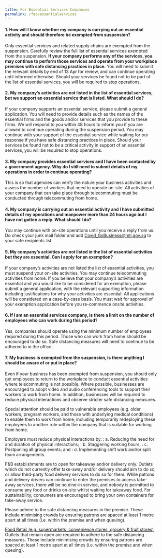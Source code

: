```yaml
---
title: For Essential Services Companies
permalink: /faq/essentialservices
---
```


#### **1. How will I know whether my company is carrying out an essential activity and should therefore be exempted from suspension?**
Only essential services and related supply chains are exempted from the suspension. Carefully review the full list of essential services exempted from the suspension. **If your company performs any of the services, you may continue to perform those services and operate from your workplace premises with safe distancing practices in place.** You will need to submit the relevant details by end of 13 Apr for review, and can continue operating until informed otherwise. Should your services be found not to be part of the list of essential services, you will be required to stop operations.

#### **2. My company’s activities are not listed in the list of essential services, but we support an essential service that is listed. What should I do?**
If your company supports an essential service, please submit a general application. You will need to provide details such as the names of the essential firms and the goods and/or services that you provide to these firms. We will respond to you within 48 hours to inform you if you are allowed to continue operating during the suspension period. You may continue with your support of the essential service while waiting for our response if you have safe distancing practices in place.  Should your services be found not to be a critical activity in support of an essential services, you will be required to stop operations.  

#### **3. My company provides essential services and I have been contacted by a government agency. Why do I still need to submit details of my operations in order to continue operating?**
This is so that agencies can verify the nature your business activities and assess the number of workers that need to operate on-site. All activities of your company that can take place through telecommuting must be conducted through telecommuting from home.

#### **4. My company is carrying out an essential activity and I have submitted details of my operations and manpower more than 24 hours ago but I have not gotten a reply. What should I do?**
You may continue with on-site operations until you receive a reply from us. Do check your junk mail folder and add Covid_GoBusiness@mti.gov.sg to your safe recipients list.

#### **5. My company’s activities are not listed in the list of essential activities but they are essential. Can I apply for an exemption?**
If your company’s activities are not listed the list of essential activities, you must suspend your on-site activities.  You may continue telecommuting activities from home.  If you believe that your company’s activities are essential and you would like to be considered for an exemption, please submit a general application, with the relevant supporting information including justifications for why your activities are essential. All applications will be considered on a case-by-case basis. You must wait for approval of your exemption application before you re-commence onsite activities.  

#### **6. If I am an essential services company, is there a limit on the number of employees who can work during this period?**
Yes, companies should operate using the minimum number of employees required during this period. Those who can work from home should be encouraged to do so. Safe distancing measures will need to continue to be adhered to in the office.

#### **7. My business is exempted from the suspension, is there anything I should be aware of or put in place?**
Even if your business has been exempted from suspension, you should only get employees to return to the workplace to conduct essential activities where telecommuting is not possible. Where possible, businesses are encouraged to adopt video and audio conferencing tools to support their workers to work from home. In addition, businesses will be required to reduce physical interactions and observe stricter safe distancing measures.

Special attention should be paid to vulnerable employees (e.g. older workers, pregnant workers, and those with underlying medical conditions) to enable them to work from home, including temporarily redeploying these employees to another role within the company that is suitable for working from home.

Employers must reduce physical interactions by: 
: a. Reducing the need for and duration of physical interactions; 
: b. Staggering working hours; 
: c. Postponing all group events; and 
: d. Implementing shift work and/or split team arrangements. 

F&B establishments are to open for takeaway and/or delivery only. Outlets which do not currently offer take-away and/or delivery should aim to do so, or allow third-party food delivery services to do so for them. While patrons and delivery drivers can continue to enter the premises to access take-away services, there will be no dine-in service, and nobody is permitted to consume any food or drinks on-site whilst waiting for takeaway food. For sustainability, consumers are encouraged to bring your own containers for take-away service. 

Please adhere to the safe distancing measures in the premise. These include minimising crowds by ensuring patrons are spaced at least 1 metre apart at all times (i.e. within the premise and when queuing). 

<ins>Food Retail (e.g. supermarkets, convenience stores, grocery & fruit stores)</ins>
Outlets that remain open are required to adhere to the safe distancing measures. These include minimising crowds by ensuring patrons are spaced at least 1 metre apart at all times (i.e. within the premise and when queuing).
